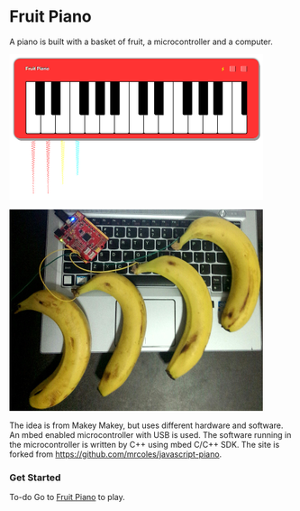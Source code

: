 Fruit Piano
===========

A piano is built with a basket of fruit, a microcontroller and a computer.

![piano](piano.png)

![hardware](hardware.jpg)

The idea is from Makey Makey, but uses different hardware and software.
An mbed enabled microcontroller with USB is used. The software running in the
microcontroller is written by C++ using mbed C/C++ SDK.
The site is forked from https://github.com/mrcoles/javascript-piano.

### Get Started

To-do
Go to [Fruit Piano](http://xiongyihui.github.io/piano) to play.
